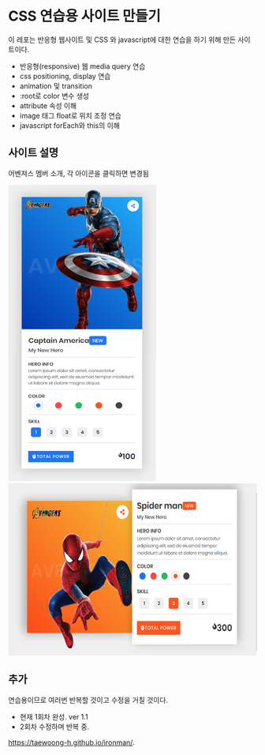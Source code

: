 # CSS 연습용 사이트 만들기
 이 레포는 반응형 웹사이트 및 CSS 와 javascript에 대한 연습을 하기 위해 만든 사이트이다.

 * 반응형(responsive) 웹 media query 연습
 * css positioning, display 연습
 * animation 및 transition
 * :root로 color 변수 생성
 * attribute 속성 이해
 * image 태그 float로 위치 조정 연습
 * javascript forEach와 this의 이해
 

## 사이트 설명
 어벤져스 멤버 소개, 각 아이콘을 클릭하면 변경됨
 
 <img src="https://github.com/Taewoong-H/ironman/blob/master/screen/1.png" width="300px" height="600px" title="px(픽셀) 크기 설정" alt="RubberDuck"></img><br/>
 <img src="https://github.com/Taewoong-H/ironman/blob/master/screen/3.PNG" width="600px" height="350px" title="px(픽셀) 크기 설정" alt="RubberDuck"></img><br/>

## 추가
 연습용이므로 여러번 반복할 것이고 수정을 거칠 것이다.
 * 현재 1회차 완성. ver 1.1
 * 2회차 수정하며 반복 중.
 
https://taewoong-h.github.io/ironman/.
